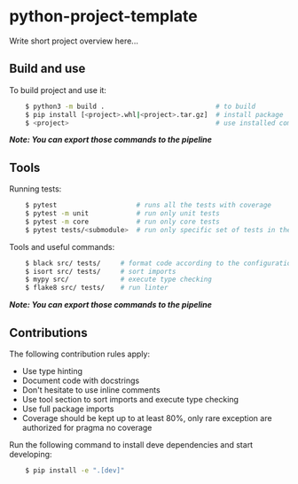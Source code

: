 # python-project-template

Write short project overview here...

## Build and use

To build project and use it:

```bash
    $ python3 -m build .                            # to build
    $ pip install [<project>.whl|<project>.tar.gz]  # install package
    $ <project>                                     # use installed command
```

***Note: You can export those commands to the pipeline***

## Tools

Running tests:

```bash
    $ pytest                    # runs all the tests with coverage
    $ pytest -m unit            # run only unit tests
    $ pytest -m core            # run only core tests
    $ pytest tests/<submodule>  # run only specific set of tests in the submodule
```

Tools and useful commands:

```bash
    $ black src/ tests/     # format code according to the configuration
    $ isort src/ tests/     # sort imports
    $ mypy src/             # execute type checking
    $ flake8 src/ tests/    # run linter
```

***Note: You can export those commands to the pipeline***

## Contributions

The following contribution rules apply:

- Use type hinting
- Document code with docstrings
- Don't hesitate to use inline comments
- Use tool section to sort imports and execute type checking
- Use full package imports
- Coverage should be kept up to at least 80%, only rare exception are authorized for pragma no coverage

Run the following command to install deve dependencies and start developing:

```bash
    $ pip install -e ".[dev]"
```